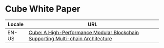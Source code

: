 # Cube White Paper

|Locale|URL|
|---|---|
|EN-US|[Cube: A High-Performance Modular Blockchain Supporting Multi-chain Architecture](https://github.com/cube-network/techical-whitepaper/tree/master/EN-US/Cube.pdf)|


